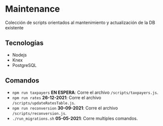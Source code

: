 # Maintenance

Colección de scripts orientados al mantenimiento y actualización de la DB existente

## Tecnologías

- Nodejs
- Knex
- PostgreSQL

## Comandos

- `npm run taxpayers` **EN ESPERA**: Corre el archivo `/scripts/taxpayers.js`.
- `npm run rates` **26-12-2021**: Corre el archivo `/scripts/updateRatesTable.js`.
- `npm run reconversion` **30-09-2021**: Corre el archivo `/scripts/reconversion.js`.
- `./run_migrations.sh` **05-05-2021**: Corre multiples comandos.
